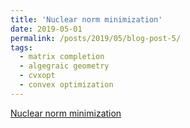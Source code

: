 ```yaml
---
title: 'Nuclear norm minimization'
date: 2019-05-01
permalink: /posts/2019/05/blog-post-5/
tags:
  - matrix completion
  - algegraic geometry
  - cvxopt
  - convex optimization
---
```


[Nuclear norm minimization](https://github.com/ahlusar1989/low-rank-matrix-recovery)